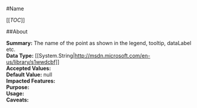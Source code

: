 #Name

[[_TOC_]]

##About

**Summary:**  The name of the point as shown in the legend, tooltip, dataLabel etc.   
**Data Type:** [[System.String|http://msdn.microsoft.com/en-us/library/s1wwdcbf]]  
**Accepted Values:**   
**Default Value:** null  
**Impacted Features:**   
**Purpose:**   
**Usage:**   
**Caveats:**   

